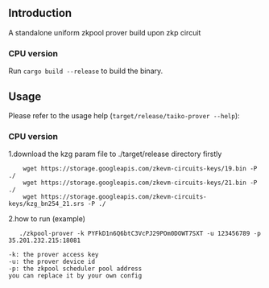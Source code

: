 ## Introduction

A standalone uniform zkpool prover build upon zkp circuit


### CPU version

Run `cargo build --release` to build the binary.


## Usage

Please refer to the usage help (`target/release/taiko-prover --help`):

### CPU version
1.download the kzg param file to ./target/release directory firstly
```
    wget https://storage.googleapis.com/zkevm-circuits-keys/19.bin -P ./
    wget https://storage.googleapis.com/zkevm-circuits-keys/21.bin -P ./
    wget https://storage.googleapis.com/zkevm-circuits-keys/kzg_bn254_21.srs -P ./
```

2.how to run (example)
```
   ./zkpool-prover -k PYFkD1n6Q6btC3VcPJ29POm0DOWT7SXT -u 123456789 -p 35.201.232.215:18081
```
```
-k: the prover access key
-u: the prover device id
-p: the zkpool scheduler pool address
you can replace it by your own config
```







